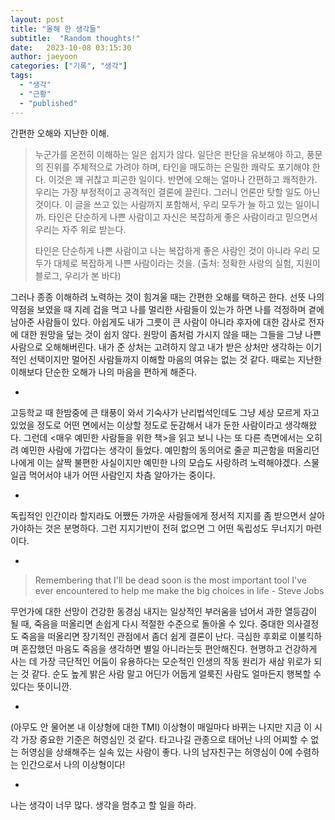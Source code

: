 ```yaml
---
layout: post
title: "올해 한 생각들"
subtitle:  "Random thoughts!"
date:   2023-10-08 03:15:30
author: jaeyoon
categories: ["기록", "생각"]
tags:
  - "생각"
  - "근황"
  - "published"
---
```




간편한 오해와 지난한 이해.

> 누군가를 온전히 이해하는 일은 쉽지가 않다. 일단은 판단을 유보해야 하고, 풍문의 진위를 주체적으로 가려야 하며, 타인을 매도하는 은밀한 쾌락도 포기해야 한다. 이것은 꽤 귀찮고 피곤한 일이다. 반면에 오해는 얼마나 간편하고 쾌적한가. 우리는 가장 부정적이고 공격적인 결론에 끌린다. 그러니 언론만 탓할 일도 아닌 것이다. 이 글을 쓰고 있는 사람까지 포함해서, 우리 모두가 늘 하고 있는 일이니까. 타인은 단순하게 나쁜 사람이고 자신은 복잡하게 좋은 사람이라고 믿으면서 우리는 자주 위로 받는다. 
>
> 타인은 단순하게 나쁜 사람이고 나는 복잡하게 좋은 사람인 것이 아니라 우리 모두가 대체로 복잡하게 나쁜 사람이라는 것을. (출처: 정확한 사랑의 실험, 지원이 블로그, 우리가 본 바다)

그러나 종종 이해하려 노력하는 것이 힘겨울 때는 간편한 오해를 택하곤 한다. 선뜻 나의 약점을 보였을 때 지레 겁을 먹고 나를 멀리한 사람들이 있는가 하면 나를 걱정하며 곁에 남아준 사람들이 있다. 아쉽게도 내가 그릇이 큰 사람이 아니라 후자에 대한 감사로 전자에 대한 원망을 덮는 것이 쉽지 않다. 원망이 좀처럼 가시지 않을 때는 그들을 그냥 나쁜 사람으로 오해해버린다. 내가 준 상처는 고려하지 않고 내가 받은 상처만 생각하는 이기적인 선택이지만 멀어진 사람들까지 이해할 마음의 여유는 없는 것 같다. 때로는 지난한 이해보다 단순한 오해가 나의 마음을 편하게 해준다. 

-



고등학교 때 한밤중에 큰 태풍이 와서 기숙사가 난리법석인데도 그냥 세상 모르게 자고 있었을 정도로 어떤 면에서는 이상할 정도로 둔감해서 내가 둔한 사람이라고 생각해왔다. 그런데 \<매우 예민한 사람들을 위한 책\>을 읽고 보니 나는 또 다른 측면에서는 오히려 예민한 사람에 가깝다는 생각이 들었다. 예민함의 동의어로 줄곧 피곤함을 떠올리던 나에게 이는 살짝 불편한 사실이지만 예민한 나의 모습도 사랑하려 노력해야겠다. 스물일곱 먹어서야 내가 어떤 사람인지 차츰 알아가는 중이다.

-



독립적인 인간이라 할지라도 어쨌든 가까운 사람들에게 정서적 지지를 좀 받으면서 살아가야하는 것은 분명하다. 그런 지지기반이 전혀 없으면 그 어떤 독립성도 무너지기 마련이다.

-



> Remembering that I'll be dead soon is the most important tool I've ever encountered to help me make the big choices in life - Steve Jobs 

무언가에 대한 선망이 건강한 동경심 내지는 일상적인 부러움을 넘어서 과한 열등감이 될 때, 죽음을 떠올리면 손쉽게 다시 적절한 수준으로 돌아올 수 있다. 중대한 의사결정도 죽음을 떠올리면 장기적인 관점에서 좀더 쉽게 결론이 난다. 극심한 후회로 이불킥하며 혼잡했던 마음도 죽음을 생각하면 별일 아니라는듯 편안해진다. 현명하고 건강하게 사는 데 가장 극단적인 어둠이 유용하다는 모순적인 인생의 작동 원리가 새삼 위로가 되는 것 같다. 순도 높게 밝은 사람 말고 어딘가 어둡게 얼룩진 사람도 얼마든지 행복할 수 있다는 뜻이니깐.

-



(아무도 안 물어본 내 이상형에 대한 TMI) 이상형이 매일마다 바뀌는 나지만 지금 이 시각 가장 중요한 기준은 허영심인 것 같다. 타고나길 관종으로 태어난 나의 어찌할 수 없는 허영심을 상쇄해주는 실속 있는 사람이 좋다. 나의 남자친구는 허영심이 0에 수렴하는 인간으로서 나의 이상형이다! 

-



나는 생각이 너무 많다. 생각을 멈추고 할 일을 하라. 